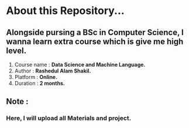 # About this Repository...
## Alongside pursing a BSc in Computer Science, I wanna learn extra course which is give me high level.   

1. Course name : **Data Science and Machine Language.**
2. Author : **Rashedul Alam Shakil.**
3. Platform : **Online.**
4. Duration : **2 months.**


## Note : 
### Here, I will upload all Materials and project.
